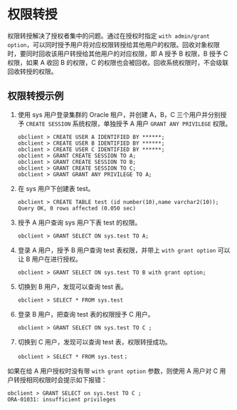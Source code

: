 # 权限转授

权限转授解决了授权者集中的问题。通过在授权时指定 `with admin/grant option`，可以同时授予用户将对应权限转授给其他用户的权限。回收对象权限时，要同时回收该用户转授给其他用户的对应权限，即 A 授予 B 权限，B 授予 C 权限，如果 A 收回 B 的权限，C 的权限也会被回收。回收系统权限时，不会级联回收转授的权限。

## 权限转授示例

1. 使用 sys 用户登录集群的 Oracle 租户，并创建 A，B，C 三个用户并分别授予 `CREATE SESSION` 系统权限，单独授予 A 用户 `GRANT ANY PRIVILEGE` 权限。

    ```shell
    obclient > CREATE USER A IDENTIFIED BY ******;
    obclient > CREATE USER B IDENTIFIED BY ******;
    obclient > CREATE USER C IDENTIFIED BY ******;
    obclient > GRANT CREATE SESSION TO A;
    obclient > GRANT CREATE SESSION TO B;
    obclient > GRANT CREATE SESSION TO C;
    obclient > GRANT GRANT ANY PRIVILEGE TO A;
    ```

2. 在 sys 用户下创建表 test。

    ```shell
    obclient > CREATE TABLE test (id number(10),name varchar2(10));
    Query OK, 0 rows affected (0.050 sec)
    ```

3. 授予 A 用户查询 sys 用户下表 test 的权限。

    ```shell
    obclient > GRANT SELECT ON sys.test TO A;
    ```

4. 登录 A 用户，授予 B 用户查询 test 表权限，并带上 `with grant option` 可以让 B 用户在进行授权。

    ```shell
    obclient > GRANT SELECT ON sys.test TO B with grant option;
    ```

5. 切换到 B 用户，发现可以查询 test 表。

    ```shell
    obclient > SELECT * FROM sys.test
    ```

6. 登录 B 用户，把查询 test 表的权限授予 C 用户。

    ```shell
    obclient > GRANT SELECT ON sys.test TO C ;
    ```

7. 切换到 C 用户，发现可以查询 test 表，权限转授成功。

    ```shell
    obclient > SELECT * FROM sys.test；
    ```

如果在给 A 用户授权时没有带 `with grant option` 参数，则使用 A 用户对 C 用户转授相同权限时会提示如下报错：

```shell
obclient > GRANT SELECT on sys.test TO C ;
ORA-01031: insufficient privileges
```
